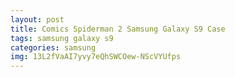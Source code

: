 ```yaml
---
layout: post
title: Comics Spiderman 2 Samsung Galaxy S9 Case
tags: samsung galaxy s9
categories: samsung
img: 13L2fVaAI7yvy7eQhSWCOew-NScVYUfps
---
```

